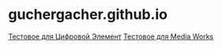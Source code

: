 # guchergacher.github.io

[Тестовое для Цифровой Элемент](https://guchergacher.github.io/digital-element/)
[Тестовое для Media Works](https://guchergacher.github.io/media-works/)